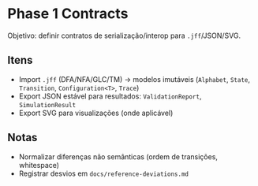 # Phase 1 Contracts

Objetivo: definir contratos de serialização/interop para `.jff`/JSON/SVG.

## Itens
- Import `.jff` (DFA/NFA/GLC/TM) → modelos imutáveis (`Alphabet`, `State`, `Transition`, `Configuration<T>`, `Trace`)
- Export JSON estável para resultados: `ValidationReport`, `SimulationResult`
- Export SVG para visualizações (onde aplicável)

## Notas
- Normalizar diferenças não semânticas (ordem de transições, whitespace)
- Registrar desvios em `docs/reference-deviations.md`
